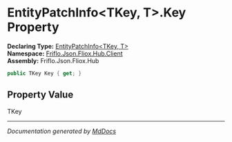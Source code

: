 ﻿<!--  
  <auto-generated>   
    The contents of this file were generated by a tool.  
    Changes to this file may be list if the file is regenerated  
  </auto-generated>   
-->

# EntityPatchInfo\<TKey, T\>.Key Property

**Declaring Type:** [EntityPatchInfo\<TKey, T\>](../index.md)  
**Namespace:** [Friflo.Json.Fliox.Hub.Client](../../index.md)  
**Assembly:** Friflo.Json.Fliox.Hub

```csharp
public TKey Key { get; }
```

## Property Value

TKey

___

*Documentation generated by [MdDocs](https://github.com/ap0llo/mddocs)*
